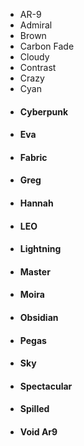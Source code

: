 - AR-9
- Admiral
- Brown
- Carbon Fade
- Cloudy
- Contrast
- Crazy
- Cyan
- #### Cyberpunk
- #### Eva
- #### Fabric
- #### Greg
- #### Hannah
- #### LEO
- #### Lightning
- #### Master
- #### Moira
- #### Obsidian
- #### Pegas
- #### Sky
- #### Spectacular
- #### Spilled
- #### Void Ar9
